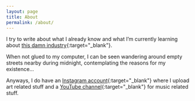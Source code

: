 ```yaml
---
layout: page
title: About
permalink: /about/
---
```


I try to write about what I already know and what I’m currently learning about [this damn industry](https://code.tutsplus.com/articles/this-damn-industry--net-17054){:target="_blank"}.

When not glued to my computer, I can be seen wandering around empty streets nearby during midnight, contemplating the reasons for my existence...

Anyways, I do have an [Instagram account](https://www.instagram.com/kenny_almendral/){:target="_blank"} where I upload art related stuff and a [YouTube channel](https://www.youtube.com/KennyAlmendral){:target="_blank"} for music related stuff.
